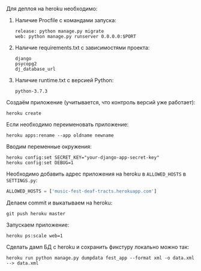Для деплоя на heroku необходимо:

1. Наличие Procfile с командами запуска: 

    ```commandline
    release: python manage.py migrate
    web: python manage.py runserver 0.0.0.0:$PORT
    ``` 

2. Наличие requirements.txt с зависимостями проекта:

    ```text
    django
    psycopg2
    dj_database_url
    ```

3. Наличие runtime.txt с версией Python:

    ```text
    python-3.7.3
    ```

Создаём приложение (учитывается, что контроль версий уже работает):

```commandline
heroku create
```

Если необходимо переименовать приложение:

```commandline
heroku apps:rename --app oldname newname
```
    
Вводим переменные окружения:

```commandline
heroku config:set SECRET_KEY="your-django-app-secret-key"
heroku config:set DEBUG=1
```

Необходимо добавить адрес приложения на heroku в ```ALLOWED_HOSTS``` в ```SETTINGS.py```:

```python
ALLOWED_HOSTS = ['music-fest-deaf-tracts.herokuapp.com']
```

Делаем commit и выкатываем на heroku:

```commandline
git push heroku master
```

Запускаем приложение:

```commandline
heroku ps:scale web=1
```

Сделать дамп БД с heroku и сохранить фикстуру локально можно так:

```commandline
heroku run python manage.py dumpdata fest_app --format xml -o data.xml --> data.xml
```
